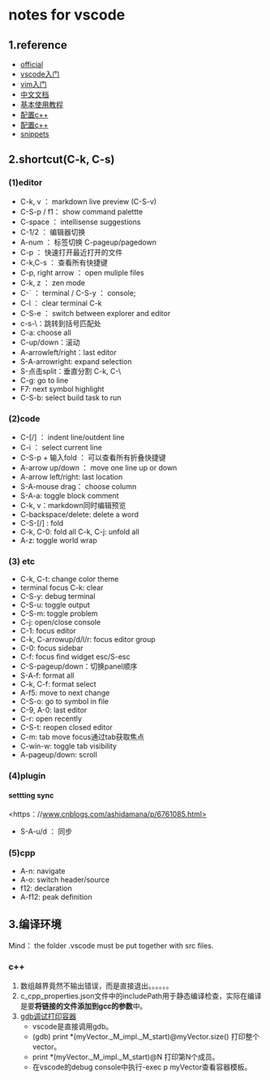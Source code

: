 # notes for vscode

## 1.reference

+ [official](https：//code.visualstudio.com/docs/languages/cpp)
+ [vscode入门](https：//www.jianshu.com/p/3dda4756eca5)
+ [vim入门](https：//feifeiyum.github.io/2017/01/23/vimusage/)
+ [中文文档](https：//legacy.gitbook.com/book/jeasonstudio/vscode-cn-doc/details)
+ [基本使用教程](https：//www.w3cschool.cn/visualstudiocode/)
+ [配置c++](https：//www.zhihu.com/question/30315894)
+ [配置c++](https：//blog.csdn.net/qq_32126633/article/details/78838554)
+ [snippets](https://www.jianshu.com/p/1f1132df1def)

## 2.shortcut(C-k, C-s)

### (1)editor

+ C-k, v ： markdown live preview (C-S-v)
+ C-S-p / f1： show command palettte
+ C-space ： intellisense suggestions
+ C-1/2 ： 编辑器切换
+ A-num ： 标签切换 C-pageup/pagedown
+ C-p ： 快速打开最近打开的文件
+ C-k,C-s ： 查看所有快捷键
+ C-p, right arrow ： open muliple files
+ C-k, z ： zen mode
+ C-` ： terminal / C-S-y ： console;
+ C-l ： clear terminal C-k
+ C-S-e ： switch between explorer and editor
+ c-s-\：跳转到括号匹配处
+ C-a: choose all
+ C-up/down：滚动
+ A-arrowleft/right：last editor
+ S-A-arrowright: expand selection
+ S-点击split：垂直分割 C-k, C-\
+ C-g: go to line
+ F7: next symbol highlight
+ C-S-b: select build task to run

### (2)code

+ C-[/] ： indent line/outdent line
+ C-i ： select current line
+ C-S-p + 输入fold ： 可以查看所有折叠快捷键
+ A-arrow up/down ： move one line up or down
+ A-arrow left/right: last location
+ S-A-mouse drag： choose column
+ S-A-a: toggle block comment
+ C-k, v：markdown同时编辑预览
+ C-backspace/delete: delete a word
+ C-S-[/] : fold
+ C-k, C-0: fold all C-k, C-j: unfold all
+ A-z: toggle world wrap

### (3) etc

+ C-k, C-t: change color theme
+ terminal focus C-k: clear
+ C-S-y: debug terminal
+ C-S-u: toggle output
+ C-S-m: toggle problem
+ C-j: open/close console
+ C-1: focus editor
+ C-k, C-arrowup/d/l/r: focus editor group
+ C-0: focus sidebar
+ C-f: focus find widget  esc/S-esc
+ C-S-pageup/down：切换panel顺序
+ S-A-f: format all
+ C-k, C-f: format select
+ A-f5: move to next change
+ C-S-o: go to symbol in file
+ C-9, A-0: last editor
+ C-r: open recently
+ C-S-t: reopen closed editor
+ C-m: tab move focus通过tab获取焦点
+ C-win-w: toggle tab visibility
+ A-pageup/down: scroll

### (4)plugin  

#### settting sync

<https：//www.cnblogs.com/ashidamana/p/6761085.html>

+ S-A-u/d ： 同步

### (5)cpp

+ A-n: navigate
+ A-o: switch header/source
+ f12: declaration
+ A-f12: peak definition

## 3.编译环境

Mind： the folder .vscode must be put together with src files.

### c++

1. 数组越界竟然不输出错误，而是直接退出。。。。。。
2. c_cpp_properties.json文件中的includePath用于静态编译检查，实际在编译是要**将链接的文件添加到gcc的参数**中。
3. [gdb调试打印容器](https://blog.csdn.net/xiedejun1984/article/details/5752945)
    + vscode是直接调用gdb。
    + (gdb) print *(myVector._M_impl._M_start)@myVector.size() 打印整个vector。
    + print *(myVector._M_impl._M_start)@N 打印第N个成员。
    + 在vscode的debug console中执行-exec p myVector查看容器模板。